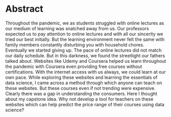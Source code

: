 <h1><b>Abstract</b></h1>

Throughout the pandemic, we as students struggled with online lectures as our medium of learning was snatched away from us. Our professors expected us to pay attention to online lectures and with all our sincerity we tried our best initially. But the learning environment never felt the same with family members constantly disturbing you with household chores. Eventually we started giving up. The pace of online lectures did not match our daily schedule. But in this darkness, we found the streetlight our fathers talked about. 
Websites like Udemy and Coursera helped us learn throughout the pandemic with Coursera even providing free courses without certifications. With the internet access with us always, we could learn at our own pace.
While exploring these websites and learning the essentials of data science, I came across a method through which anyone can teach on these websites. But these courses even if not trending were expensive. Clearly there was a gap in understanding the consumers. Here I thought about my capstone idea.
Why not develop a tool for teachers on these websites which can help predict the price range of their courses using data science?
